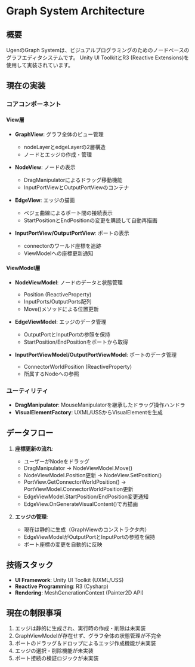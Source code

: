 # Graph System Architecture

## 概要
UgenのGraph Systemは、ビジュアルプログラミングのためのノードベースのグラフエディタシステムです。
Unity UI ToolkitとR3 (Reactive Extensions)を使用して実装されています。

## 現在の実装

### コアコンポーネント

#### View層
- **GraphView**: グラフ全体のビュー管理
  - nodeLayerとedgeLayerの2層構造
  - ノードとエッジの作成・管理
  
- **NodeView**: ノードの表示
  - DragManipulatorによるドラッグ移動機能
  - InputPortViewとOutputPortViewのコンテナ
  
- **EdgeView**: エッジの描画
  - ベジェ曲線によるポート間の接続表示
  - StartPositionとEndPositionの変更を購読して自動再描画

- **InputPortView/OutputPortView**: ポートの表示
  - connectorのワールド座標を追跡
  - ViewModelへの座標更新通知

#### ViewModel層
- **NodeViewModel**: ノードのデータと状態管理
  - Position (ReactiveProperty<Vector2>)
  - InputPorts/OutputPorts配列
  - Move()メソッドによる位置更新

- **EdgeViewModel**: エッジのデータ管理
  - OutputPortとInputPortの参照を保持
  - StartPosition/EndPositionをポートから取得

- **InputPortViewModel/OutputPortViewModel**: ポートのデータ管理
  - ConnectorWorldPosition (ReactiveProperty<Vector2>)
  - 所属するNodeへの参照

### ユーティリティ
- **DragManipulator**: MouseManipulatorを継承したドラッグ操作ハンドラ
- **VisualElementFactory**: UXML/USSからVisualElementを生成

## データフロー

1. **座標更新の流れ**:
   - ユーザーがNodeをドラッグ
   - DragManipulator → NodeViewModel.Move()
   - NodeViewModel.Position更新 → NodeView.SetPosition()
   - PortView.GetConnectorWorldPosition() → PortViewModel.ConnectorWorldPosition更新
   - EdgeViewModel.StartPosition/EndPosition変更通知
   - EdgeView.OnGenerateVisualContent()で再描画

2. **エッジの管理**:
   - 現在は静的に生成（GraphViewのコンストラクタ内）
   - EdgeViewModelがOutputPortとInputPortの参照を保持
   - ポート座標の変更を自動的に反映

## 技術スタック
- **UI Framework**: Unity UI Toolkit (UXML/USS)
- **Reactive Programming**: R3 (Cysharp)
- **Rendering**: MeshGenerationContext (Painter2D API)

## 現在の制限事項
1. エッジは静的に生成され、実行時の作成・削除は未実装
2. GraphViewModelが存在せず、グラフ全体の状態管理が不完全
3. ポートのドラッグ＆ドロップによるエッジ作成機能が未実装
4. エッジの選択・削除機能が未実装
5. ポート接続の検証ロジックが未実装